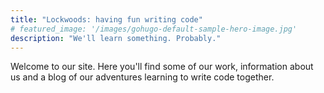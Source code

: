 ```yaml
---
title: "Lockwoods: having fun writing code"
# featured_image: '/images/gohugo-default-sample-hero-image.jpg'
description: "We'll learn something. Probably."
---
```

Welcome to our site. Here you'll find some of our work, information about us and a blog of our adventures learning to write code together.
